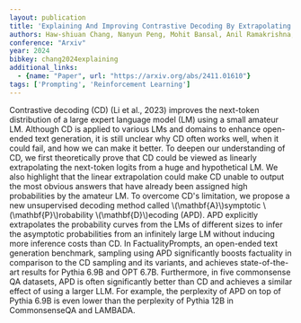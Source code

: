```yaml
---
layout: publication
title: 'Explaining And Improving Contrastive Decoding By Extrapolating The Probabilities Of A Huge And Hypothetical LM'
authors: Haw-shiuan Chang, Nanyun Peng, Mohit Bansal, Anil Ramakrishna, Tagyoung Chung
conference: "Arxiv"
year: 2024
bibkey: chang2024explaining
additional_links:
  - {name: "Paper", url: "https://arxiv.org/abs/2411.01610"}
tags: ['Prompting', 'Reinforcement Learning']
---
```

Contrastive decoding (CD) (Li et al., 2023) improves the next-token
distribution of a large expert language model (LM) using a small amateur LM.
Although CD is applied to various LMs and domains to enhance open-ended text
generation, it is still unclear why CD often works well, when it could fail,
and how we can make it better. To deepen our understanding of CD, we first
theoretically prove that CD could be viewed as linearly extrapolating the
next-token logits from a huge and hypothetical LM. We also highlight that the
linear extrapolation could make CD unable to output the most obvious answers
that have already been assigned high probabilities by the amateur LM.
  To overcome CD's limitation, we propose a new unsupervised decoding method
called \\(\mathbf\{A\}\\)symptotic \\(\mathbf\{P\}\\)robability \\(\mathbf\{D\}\\)ecoding (APD).
APD explicitly extrapolates the probability curves from the LMs of different
sizes to infer the asymptotic probabilities from an infinitely large LM without
inducing more inference costs than CD. In FactualityPrompts, an open-ended text
generation benchmark, sampling using APD significantly boosts factuality in
comparison to the CD sampling and its variants, and achieves state-of-the-art
results for Pythia 6.9B and OPT 6.7B. Furthermore, in five commonsense QA
datasets, APD is often significantly better than CD and achieves a similar
effect of using a larger LLM. For example, the perplexity of APD on top of
Pythia 6.9B is even lower than the perplexity of Pythia 12B in CommonsenseQA
and LAMBADA.
